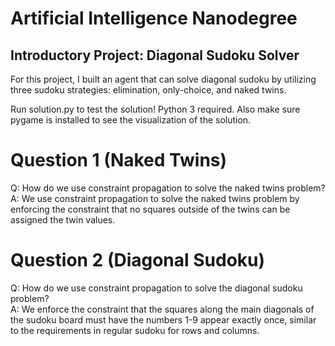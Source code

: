 # Artificial Intelligence Nanodegree
## Introductory Project: Diagonal Sudoku Solver

For this project, I built an agent that can solve diagonal sudoku by utilizing three sudoku strategies: elimination, only-choice, and naked twins.

Run solution.py to test the solution!  Python 3 required.  Also make sure pygame is installed to see the visualization of the solution.

# Question 1 (Naked Twins)
Q: How do we use constraint propagation to solve the naked twins problem?  
A: We use constraint propagation to solve the naked twins problem by enforcing the constraint that no squares outside of the twins can be assigned the twin values.  

# Question 2 (Diagonal Sudoku)
Q: How do we use constraint propagation to solve the diagonal sudoku problem?  
A: We enforce the constraint that the squares along the main diagonals of the sudoku board must have the numbers 1-9 appear exactly once, similar to the requirements in regular sudoku for rows and columns.
